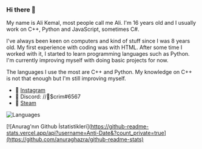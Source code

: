 ### Hi there 👋

My name is Ali Kemal, most people call me Ali. I'm 16 years old and I usually work on C++, Python and JavaScript, sometimes C#.


I've always been keen on computers and kind of stuff since I was 8 years old. My first experience with coding was with HTML. After some time I worked with it, I started to learn programming languages such as Python. I'm currently improving myself with doing basic projects for now.


The languages I use the most are C++ and Python. My knowledge on C++ is not that enough but I'm still improving myself.

- 💜 [Instagram](https://www.instagram.com/anhedonia.js/)
- 💙 Discord: //💜$crim#6567
- 💚 [Steam](https://steamcommunity.com/id/antidate)

![Languages](https://i.hizliresim.com/vqNFYk.png)

[![Anurag'nın Github İstatistikleri](https://github-readme-stats.vercel.app/api?username=Anti-Date&?count_private=true](https://github.com/anuraghazra/github-readme-stats)
